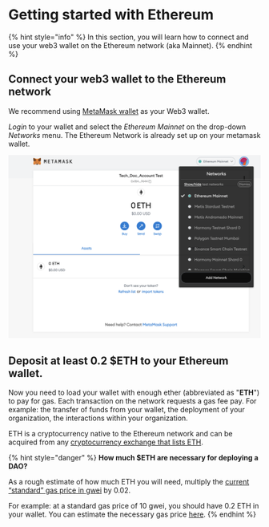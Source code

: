 # Getting started with Ethereum

{% hint style="info" %}
In this section, you will learn how to connect and use your web3 wallet on the Ethereum network (aka Mainnet).
{% endhint %}

## **Connect your web3 wallet to the Ethereum network**

We recommend using [MetaMask wallet](./) as your Web3 wallet.&#x20;

_Login_ to your wallet and select the _Ethereum Mainnet_ on the drop-down _Networks_ menu. The Ethereum Network is already set up on your metamask wallet.

&#x20;

![Ethereum Mainnet network selection](<../../../.gitbook/assets/Schermata 2022-02-03 alle 12.22.01.png>)

## **Deposit at least 0.2 $ETH to your Ethereum wallet.**

Now you need to load your wallet with enough ether (abbreviated as "**ETH**") to pay for gas. Each transaction on the network requests a gas fee pay. For example: the transfer of funds from your wallet, the deployment of your organization,  the interactions within your organization.&#x20;

ETH is a cryptocurrency native to the Ethereum network and can be acquired from any [cryptocurrency exchange that lists ETH](https://docs.ethhub.io/using-ethereum/how-to-buy-ether/).&#x20;

{% hint style="danger" %}
**How much $ETH are necessary for deploying a DAO?**&#x20;

As a rough estimate of how much ETH you will need, multiply the [current “standard” gas price in gwei](https://ethgasstation.info) by 0.02.&#x20;

For example: at a standard gas price of 10 gwei, you should have 0.2 ETH in your wallet. You can estimate the necessary gas price [here](gas-tracker.md).
{% endhint %}
